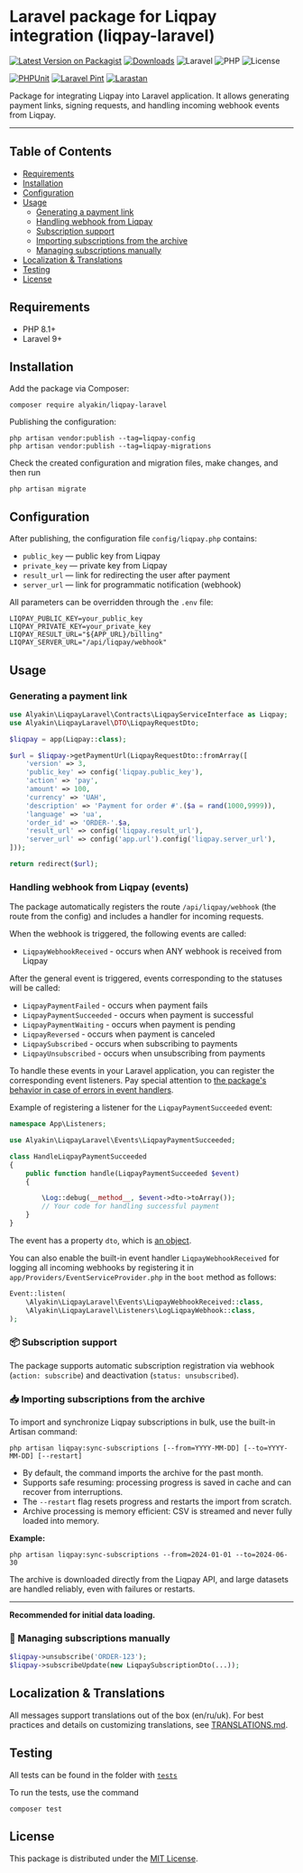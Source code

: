 # Laravel package for Liqpay integration (liqpay-laravel)

[![Latest Version on Packagist](https://img.shields.io/packagist/v/alyakin/liqpay-laravel.svg)](https://packagist.org/packages/alyakin/liqpay-laravel)
[![Downloads](https://img.shields.io/packagist/dt/alyakin/liqpay-laravel.svg)](https://packagist.org/packages/alyakin/liqpay-laravel)
![Laravel](https://img.shields.io/badge/Laravel-10%2B-orange)
![PHP](https://img.shields.io/badge/PHP-8.1%2B-blue)
![License](https://img.shields.io/badge/license-MIT-brightgreen)

[![PHPUnit](https://github.com/2177866/liqpay-laravel/actions/workflows/phpunit.yml/badge.svg)](https://github.com/2177866/liqpay-laravel/actions/workflows/phpunit.yml)
[![Laravel Pint](https://github.com/2177866/liqpay-laravel/actions/workflows/pint.yml/badge.svg)](https://github.com/2177866/liqpay-laravel/actions/workflows/pint.yml)
[![Larastan](https://github.com/2177866/liqpay-laravel/actions/workflows/larastan.yml/badge.svg)](https://github.com/2177866/liqpay-laravel/actions/workflows/larastan.yml)

Package for integrating Liqpay into Laravel application. It allows generating payment links, signing requests, and handling incoming webhook events from Liqpay.

---

## Table of Contents

- [Requirements](#requirements)
- [Installation](#installation)
- [Configuration](#configuration)
- [Usage](#usage)
  - [Generating a payment link](#generating-a-payment-link)
  - [Handling webhook from Liqpay](#handling-webhook-from-liqpay-events)
  - [Subscription support](#-subscription-support)
  - [Importing subscriptions from the archive](#-importing-subscriptions-from-the-archive)
  - [Managing subscriptions manually](#-managing-subscriptions-manually)
- [Localization &amp; Translations](#localization--translations)
- [Testing](#testing)
- [License](#license)

## Requirements

- PHP 8.1+
- Laravel 9+

## Installation

Add the package via Composer:

```shell
composer require alyakin/liqpay-laravel
```

Publishing the configuration:

```shell
php artisan vendor:publish --tag=liqpay-config
php artisan vendor:publish --tag=liqpay-migrations
```

Check the created configuration and migration files, make changes, and then run

```shell
php artisan migrate
```

## Configuration

After publishing, the configuration file `config/liqpay.php` contains:

- `public_key` — public key from Liqpay
- `private_key` — private key from Liqpay
- `result_url` — link for redirecting the user after payment
- `server_url` — link for programmatic notification (webhook)

All parameters can be overridden through the `.env` file:

```shell
LIQPAY_PUBLIC_KEY=your_public_key
LIQPAY_PRIVATE_KEY=your_private_key
LIQPAY_RESULT_URL="${APP_URL}/billing"
LIQPAY_SERVER_URL="/api/liqpay/webhook"
```

## Usage

### Generating a payment link

```php
use Alyakin\LiqpayLaravel\Contracts\LiqpayServiceInterface as Liqpay;
use Alyakin\LiqpayLaravel\DTO\LiqpayRequestDto;

$liqpay = app(Liqpay::class);

$url = $liqpay->getPaymentUrl(LiqpayRequestDto::fromArray([
    'version' => 3,
    'public_key' => config('liqpay.public_key'),
    'action' => 'pay',
    'amount' => 100,
    'currency' => 'UAH',
    'description' => 'Payment for order #'.($a = rand(1000,9999)),
    'language' => 'ua',
    'order_id' => 'ORDER-'.$a,
    'result_url' => config('liqpay.result_url'),
    'server_url' => config('app.url').config('liqpay.server_url'),
]));

return redirect($url);
```

### Handling webhook from Liqpay (events)

The package automatically registers the route `/api/liqpay/webhook` (the route from the config) and includes a handler for incoming requests.

When the webhook is triggered, the following events are called:

- `LiqpayWebhookReceived` - occurs when ANY webhook is received from Liqpay

After the general event is triggered, events corresponding to the statuses will be called:

- `LiqpayPaymentFailed` - occurs when payment fails
- `LiqpayPaymentSucceeded` - occurs when payment is successful
- `LiqpayPaymentWaiting` - occurs when payment is pending
- `LiqpayReversed` - occurs when payment is canceled
- `LiqpaySubscribed` - occurs when subscribing to payments
- `LiqpayUnsubscribed` - occurs when unsubscribing from payments

To handle these events in your Laravel application, you can register the corresponding event listeners. Pay special attention to [the package&#39;s behavior in case of errors in event handlers](docs/EVENTS.md).

Example of registering a listener for the `LiqpayPaymentSucceeded` event:

```php
namespace App\Listeners;

use Alyakin\LiqpayLaravel\Events\LiqpayPaymentSucceeded;

class HandleLiqpayPaymentSucceeded
{
    public function handle(LiqpayPaymentSucceeded $event)
    {

        \Log::debug(__method__, $event->dto->toArray());
        // Your code for handling successful payment
    }
}
```

The event has a property `dto`, which is [an object](/src/DTO/LiqpayWebhookDto.php).

You can also enable the built-in event handler `LiqpayWebhookReceived` for logging all incoming webhooks by registering it in `app/Providers/EventServiceProvider.php` in the `boot` method as follows:

```php
Event::listen(
    \Alyakin\LiqpayLaravel\Events\LiqpayWebhookReceived::class,
    \Alyakin\LiqpayLaravel\Listeners\LogLiqpayWebhook::class,
);
```

### 📦 Subscription support

The package supports automatic subscription registration via webhook (`action: subscribe`) and deactivation (`status: unsubscribed`).

### 📥 Importing subscriptions from the archive

To import and synchronize Liqpay subscriptions in bulk, use the built-in Artisan command:

```shell
php artisan liqpay:sync-subscriptions [--from=YYYY-MM-DD] [--to=YYYY-MM-DD] [--restart]
```

- By default, the command imports the archive for the past month.
- Supports safe resuming: processing progress is saved in cache and can recover from interruptions.
- The `--restart` flag resets progress and restarts the import from scratch.
- Archive processing is memory efficient: CSV is streamed and never fully loaded into memory.

**Example:**

```shell
php artisan liqpay:sync-subscriptions --from=2024-01-01 --to=2024-06-30
```

The archive is downloaded directly from the Liqpay API, and large datasets are handled reliably, even with failures or restarts.

---

**Recommended for initial data loading.**

### 🔧 Managing subscriptions manually

```php
$liqpay->unsubscribe('ORDER-123');
$liqpay->subscribeUpdate(new LiqpaySubscriptionDto(...));
```

## Localization & Translations

All messages support translations out of the box (en/ru/uk).
For best practices and details on customizing translations, see [TRANSLATIONS.md](./docs/TRANSLATIONS.md).

## Testing

All tests can be found in the folder with [`tests`](/tests/)

To run the tests, use the command

```shell
composer test
```

## License

This package is distributed under the [MIT License](/LICENSE).
